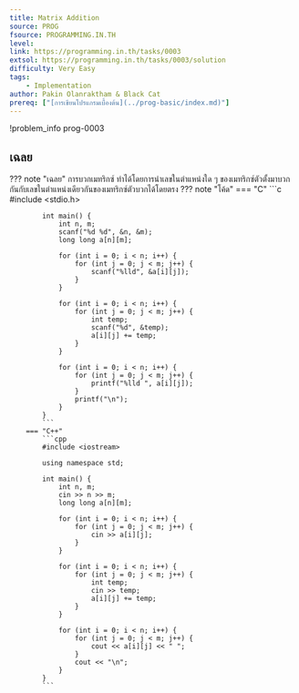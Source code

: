 ```yaml
---
title: Matrix Addition
source: PROG
fsource: PROGRAMMING.IN.TH
level:
link: https://programming.in.th/tasks/0003
extsol: https://programming.in.th/tasks/0003/solution
difficulty: Very Easy
tags: 
    - Implementation
author: Pakin Olanraktham & Black Cat
prereq: ["[การเขียนโปรแกรมเบื้องต้น](../prog-basic/index.md)"]
---
```


!problem_info prog-0003

## เฉลย

??? note "เฉลย"
    การบวกเมทริกซ์ ทำได้โดยการนำเลขในตำแหน่งใด ๆ ของเมทริกซ์ตัวตั้งมาบวกกันกับเลขในตำแหน่งเดียวกันของเมทริกซ์ตัวบวกได้โดยตรง
    ??? note "โค้ด"
        === "C"
            ```c
            #include <stdio.h>

            int main() {
                int n, m;
                scanf("%d %d", &n, &m);
                long long a[n][m];

                for (int i = 0; i < n; i++) {
                    for (int j = 0; j < m; j++) {
                        scanf("%lld", &a[i][j]);
                    }
                }

                for (int i = 0; i < n; i++) {
                    for (int j = 0; j < m; j++) {
                        int temp;
                        scanf("%d", &temp);
                        a[i][j] += temp;
                    }
                }

                for (int i = 0; i < n; i++) {
                    for (int j = 0; j < m; j++) {
                        printf("%lld ", a[i][j]);
                    }
                    printf("\n");
                }
            }
            ```
        === "C++"
            ```cpp
            #include <iostream>

            using namespace std;

            int main() {
                int n, m;
                cin >> n >> m;
                long long a[n][m];

                for (int i = 0; i < n; i++) {
                    for (int j = 0; j < m; j++) {
                        cin >> a[i][j];
                    }
                }

                for (int i = 0; i < n; i++) {
                    for (int j = 0; j < m; j++) {
                        int temp;
                        cin >> temp;
                        a[i][j] += temp;
                    }
                }

                for (int i = 0; i < n; i++) {
                    for (int j = 0; j < m; j++) {
                        cout << a[i][j] << " ";
                    }
                    cout << "\n";
                }
            }
            ```
